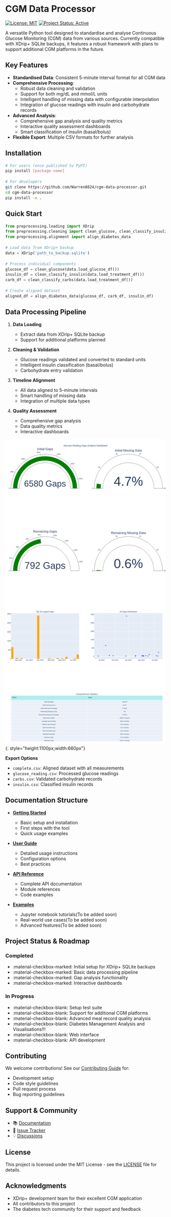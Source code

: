# CGM Data Processor

[![License: MIT](https://img.shields.io/badge/License-MIT-yellow.svg)](https://opensource.org/licenses/MIT)
[![Project Status: Active](https://www.repostatus.org/badges/latest/active.svg)](https://www.repostatus.org/#active)

A versatile Python tool designed to standardise and analyse Continuous Glucose Monitoring (CGM) data from various sources. Currently compatible with XDrip+ SQLite backups, it features a robust framework with plans to support additional CGM platforms in the future.

## Key Features

- **Standardised Data**: Consistent 5-minute interval format for all CGM data
- **Comprehensive Processing**:
  - Robust data cleaning and validation
  - Support for both mg/dL and mmol/L units
  - Intelligent handling of missing data with configurable interpolation
  - Integration of glucose readings with insulin and carbohydrate records
- **Advanced Analysis**:
  - Comprehensive gap analysis and quality metrics
  - Interactive quality assessment dashboards
  - Smart classification of insulin (basal/bolus)
- **Flexible Export**: Multiple CSV formats for further analysis

## Installation

```bash
# For users (once published to PyPI)
pip install [package-name]

# For developers
git clone https://github.com/Warren8824/cgm-data-processor.git
cd cgm-data-processor
pip install -e .
```

## Quick Start

```python
from preprocessing.loading import XDrip
from preprocessing.cleaning import clean_glucose, clean_classify_insulin, clean_classify_carbs
from preprocessing.alignment import align_diabetes_data

# Load data from XDrip+ backup
data = XDrip('path_to_backup.sqlite')

# Process individual components
glucose_df = clean_glucose(data.load_glucose_df())
insulin_df = clean_classify_insulin(data.load_treatment_df())
carb_df = clean_classify_carbs(data.load_treatment_df())

# Create aligned dataset
aligned_df = align_diabetes_data(glucose_df, carb_df, insulin_df)
```

## Data Processing Pipeline

1. **Data Loading**
    - Extract data from XDrip+ SQLite backup
    - Support for additional platforms planned

2. **Cleaning & Validation**
    - Glucose readings validated and converted to standard units
    - Intelligent insulin classification (basal/bolus)
    - Carbohydrate entry validation

3. **Timeline Alignment**
    - All data aligned to 5-minute intervals
    - Smart handling of missing data
    - Integration of multiple data types

4. **Quality Assessment**
    - Comprehensive gap analysis
    - Data quality metrics
    - Interactive dashboards

![CGM Gap Analysis Dashboard](user-guide/tutorials/load_and_export_data_files/load_and_export_data_17_1.png){: style="height:1100px;width:660px"}

**Export Options**

- `complete.csv`: Aligned dataset with all measurements
- `glucose_reading.csv`: Processed glucose readings
- `carbs.csv`: Validated carbohydrate records
- `insulin.csv`: Classified insulin records

## Documentation Structure

- [**Getting Started**](installation/index.md)
    - Basic setup and installation
    - First steps with the tool
    - Quick usage examples

- [**User Guide**](user-guide/index.md)
    - Detailed usage instructions
    - Configuration options
    - Best practices

- [**API Reference**](api/index.md)
    - Complete API documentation
    - Module references
    - Code examples

- [**Examples**](#documentation-structure)
    - Jupyter notebook tutorials(To be added soon)
    - Real-world use cases(To be added soon)
    - Advanced features(To be added soon)

## Project Status & Roadmap

### Completed
- :material-checkbox-marked: Initial setup for XDrip+ SQLite backups
- :material-checkbox-marked: Basic data processing pipeline
- :material-checkbox-marked: Gap analysis functionality
- :material-checkbox-marked: Interactive dashboards

### In Progress
- :material-checkbox-blank: Setup test suite
- :material-checkbox-blank: Support for additional CGM platforms
- :material-checkbox-blank: Advanced meal record quality analysis
- :material-checkbox-blank: Diabetes Management Analysis and Visualisations!!!
- :material-checkbox-blank: Web interface
- :material-checkbox-blank: API development

## Contributing

We welcome contributions! See our [Contributing Guide](#in-progress) for:

- Development setup
- Code style guidelines
- Pull request process
- Bug reporting guidelines

## Support & Community

- 📚 [Documentation](development/contributing.md)
- 🐛 [Issue Tracker](https://github.com/Warren8824/cgm-data-processor/issues)
- 💡 [Discussions](https://github.com/Warren8824/cgm-data-processor/discussions)

## License

This project is licensed under the MIT License - see the [LICENSE](about/license.md) file for details.

## Acknowledgments

- XDrip+ development team for their excellent CGM application
- All contributors to this project
- The diabetes tech community for their support and feedback